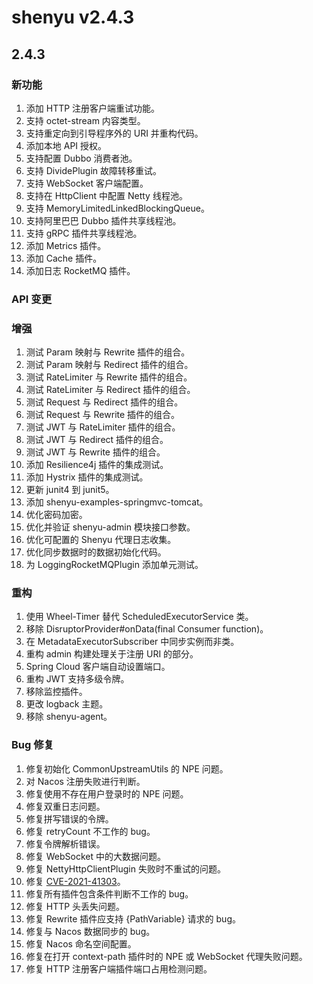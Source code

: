 # shenyu v2.4.3

## 2.4.3

### 新功能

1. 添加 HTTP 注册客户端重试功能。
2. 支持 octet-stream 内容类型。
3. 支持重定向到引导程序外的 URI 并重构代码。
4. 添加本地 API 授权。
5. 支持配置 Dubbo 消费者池。
6. 支持 DividePlugin 故障转移重试。
7. 支持 WebSocket 客户端配置。
8. 支持在 HttpClient 中配置 Netty 线程池。
9. 支持 MemoryLimitedLinkedBlockingQueue。
10. 支持阿里巴巴 Dubbo 插件共享线程池。
11. 支持 gRPC 插件共享线程池。
12. 添加 Metrics 插件。
13. 添加 Cache 插件。
14. 添加日志 RocketMQ 插件。

### API 变更

### 增强

1. 测试 Param 映射与 Rewrite 插件的组合。
2. 测试 Param 映射与 Redirect 插件的组合。
3. 测试 RateLimiter 与 Rewrite 插件的组合。
4. 测试 RateLimiter 与 Redirect 插件的组合。
5. 测试 Request 与 Redirect 插件的组合。
6. 测试 Request 与 Rewrite 插件的组合。
7. 测试 JWT 与 RateLimiter 插件的组合。
8. 测试 JWT 与 Redirect 插件的组合。
9. 测试 JWT 与 Rewrite 插件的组合。
10. 添加 Resilience4j 插件的集成测试。
11. 添加 Hystrix 插件的集成测试。
12. 更新 junit4 到 junit5。
13. 添加 shenyu-examples-springmvc-tomcat。
14. 优化密码加密。
15. 优化并验证 shenyu-admin 模块接口参数。
16. 优化可配置的 Shenyu 代理日志收集。
17. 优化同步数据时的数据初始化代码。
18. 为 LoggingRocketMQPlugin 添加单元测试。

### 重构

1. 使用 Wheel-Timer 替代 ScheduledExecutorService 类。
2. 移除 DisruptorProvider#onData(final Consumer function)。
3. 在 MetadataExecutorSubscriber 中同步实例而非类。
4. 重构 admin 构建处理关于注册 URI 的部分。
5. Spring Cloud 客户端自动设置端口。
6. 重构 JWT 支持多级令牌。
7. 移除监控插件。
8. 更改 logback 主题。
9. 移除 shenyu-agent。

### Bug 修复

1. 修复初始化 CommonUpstreamUtils 的 NPE 问题。
2. 对 Nacos 注册失败进行判断。
3. 修复使用不存在用户登录时的 NPE 问题。
4. 修复双重日志问题。
5. 修复拼写错误的令牌。
6. 修复 retryCount 不工作的 bug。
7. 修复令牌解析错误。
8. 修复 WebSocket 中的大数据问题。
9. 修复 NettyHttpClientPlugin 失败时不重试的问题。
10. 修复 [CVE-2021-41303](https://github.com/advisories/GHSA-f6jp-j6w3-w9hm)。
11. 修复所有插件包含条件判断不工作的 bug。
12. 修复 HTTP 头丢失问题。
13. 修复 Rewrite 插件应支持 {PathVariable} 请求的 bug。
14. 修复与 Nacos 数据同步的 bug。
15. 修复 Nacos 命名空间配置。
16. 修复在打开 context-path 插件时的 NPE 或 WebSocket 代理失败问题。
17. 修复 HTTP 注册客户端插件端口占用检测问题。
```